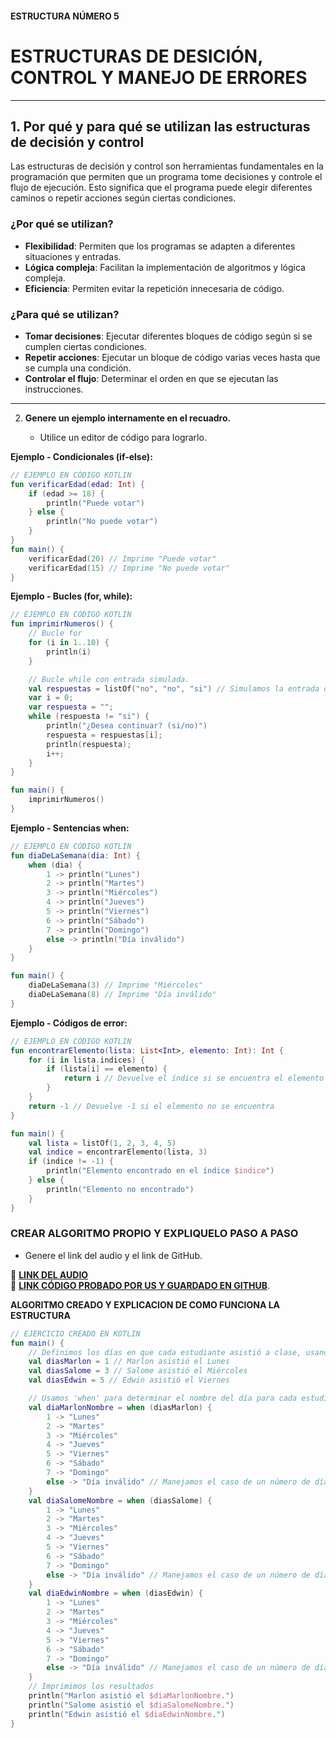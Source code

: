 #### ESTRUCTURA NÚMERO 5  
# ESTRUCTURAS DE DESICIÓN, CONTROL Y MANEJO DE ERRORES

---

## 1. Por qué y para qué se utilizan las estructuras de decisión y control

Las estructuras de decisión y control son herramientas fundamentales en la programación que permiten que un programa tome decisiones y controle el flujo de ejecución. Esto significa que el programa puede elegir diferentes caminos o repetir acciones según ciertas condiciones.

### ¿Por qué se utilizan?

* **Flexibilidad**: Permiten que los programas se adapten a diferentes situaciones y entradas.
* **Lógica compleja**: Facilitan la implementación de algoritmos y lógica compleja.
* **Eficiencia**: Permiten evitar la repetición innecesaria de código.

### ¿Para qué se utilizan?

* **Tomar decisiones**: Ejecutar diferentes bloques de código según si se cumplen ciertas condiciones.
* **Repetir acciones**: Ejecutar un bloque de código varias veces hasta que se cumpla una condición.
* **Controlar el flujo**: Determinar el orden en que se ejecutan las instrucciones.

---

2. **Genere un ejemplo internamente en el recuadro.**  

   - Utilice un editor de código para lograrlo.

**Ejemplo - Condicionales (if-else):**
```kotlin
// EJEMPLO EN CÓDIGO KOTLIN
fun verificarEdad(edad: Int) {
    if (edad >= 18) {
        println("Puede votar")
    } else {
        println("No puede votar")
    }
}
fun main() {
    verificarEdad(20) // Imprime "Puede votar"
    verificarEdad(15) // Imprime "No puede votar"
}
```
**Ejemplo - Bucles (for, while):**
```kotlin
// EJEMPLO EN CÓDIGO KOTLIN
fun imprimirNumeros() {
    // Bucle for
    for (i in 1..10) {
        println(i)
    }

    // Bucle while con entrada simulada.
    val respuestas = listOf("no", "no", "si") // Simulamos la entrada del usuario.
    var i = 0;
    var respuesta = "";
    while (respuesta != "si") {
        println("¿Desea continuar? (si/no)")
        respuesta = respuestas[i];
        println(respuesta);
        i++;
    }
}

fun main() {
    imprimirNumeros()
}
```
**Ejemplo - Sentencias when:**
```kotlin
// EJEMPLO EN CÓDIGO KOTLIN
fun diaDeLaSemana(dia: Int) {
    when (dia) {
        1 -> println("Lunes")
        2 -> println("Martes")
        3 -> println("Miércoles")
        4 -> println("Jueves")
        5 -> println("Viernes")
        6 -> println("Sábado")
        7 -> println("Domingo")
        else -> println("Día inválido")
    }
}

fun main() {
    diaDeLaSemana(3) // Imprime "Miércoles"
    diaDeLaSemana(8) // Imprime "Día inválido"
}
```
**Ejemplo - Códigos de error:**
```kotlin
// EJEMPLO EN CÓDIGO KOTLIN
fun encontrarElemento(lista: List<Int>, elemento: Int): Int {
    for (i in lista.indices) {
        if (lista[i] == elemento) {
            return i // Devuelve el índice si se encuentra el elemento
        }
    }
    return -1 // Devuelve -1 si el elemento no se encuentra
}

fun main() {
    val lista = listOf(1, 2, 3, 4, 5)
    val indice = encontrarElemento(lista, 3)
    if (indice != -1) {
        println("Elemento encontrado en el índice $indice")
    } else {
        println("Elemento no encontrado")
    }
}
```

### CREAR ALGORITMO PROPIO Y EXPLIQUELO PASO A PASO 
- Genere el link del audio y el link de GitHub.  

🔗 **[LINK DEL AUDIO](https://marlonpalacios777.github.io/Kotlin-Fichas/tarjeta-5/Audio%20-%20Tarjeta%20n%C3%BAmero%205..mp4)**  
🔗 **[LINK CÓDIGO PROBADO POR US Y GUARDADO EN GITHUB](https://github.com/marlonpalacios777/Kotlin-Fichas/blob/361a7ec33b381769879dba15d86c2b67f5f527b7/tarjeta-5/ESTRUCTURAS%20DE%20DESICI%C3%93N%2C%20CONTROL%20Y%20MANEJO%20DE%20ERRORES.PNG)**.

**ALGORITMO CREADO Y EXPLICACION DE COMO FUNCIONA LA ESTRUCTURA**
```kotlin
// EJERCICIO CREADO EN KOTLIN
fun main() {
    // Definimos los días en que cada estudiante asistió a clase, usando números (1=Lunes, 2=Martes, etc.)
    val diasMarlon = 1 // Marlon asistió el Lunes
    val diasSalome = 3 // Salome asistió el Miércoles
    val diasEdwin = 5 // Edwin asistió el Viernes

    // Usamos 'when' para determinar el nombre del día para cada estudiante
    val diaMarlonNombre = when (diasMarlon) {
        1 -> "Lunes"
        2 -> "Martes"
        3 -> "Miércoles"
        4 -> "Jueves"
        5 -> "Viernes"
        6 -> "Sábado"
        7 -> "Domingo"
        else -> "Día inválido" // Manejamos el caso de un número de día incorrecto
    }
    val diaSalomeNombre = when (diasSalome) {
        1 -> "Lunes"
        2 -> "Martes"
        3 -> "Miércoles"
        4 -> "Jueves"
        5 -> "Viernes"
        6 -> "Sábado"
        7 -> "Domingo"
        else -> "Día inválido" // Manejamos el caso de un número de día incorrecto
    }
    val diaEdwinNombre = when (diasEdwin) {
        1 -> "Lunes"
        2 -> "Martes"
        3 -> "Miércoles"
        4 -> "Jueves"
        5 -> "Viernes"
        6 -> "Sábado"
        7 -> "Domingo"
        else -> "Día inválido" // Manejamos el caso de un número de día incorrecto
    }
    // Imprimimos los resultados
    println("Marlon asistió el $diaMarlonNombre.")
    println("Salome asistió el $diaSalomeNombre.")
    println("Edwin asistió el $diaEdwinNombre.")
}
```
